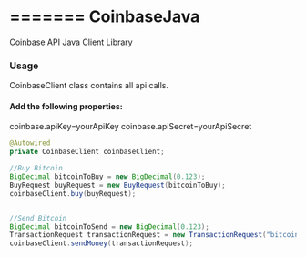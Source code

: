 =======
CoinbaseJava
============

Coinbase API Java Client Library


### Usage

CoinbaseClient class contains all api calls.


#### Add the following properties:

coinbase.apiKey=yourApiKey
coinbase.apiSecret=yourApiSecret

```java
@Autowired
private CoinbaseClient coinbaseClient;

//Buy Bitcoin
BigDecimal bitcoinToBuy = new BigDecimal(0.123);
BuyRequest buyRequest = new BuyRequest(bitcoinToBuy);
coinbaseClient.buy(buyRequest);


//Send Bitcoin
BigDecimal bitcoinToSend = new BigDecimal(0.123);
TransactionRequest transactionRequest = new TransactionRequest("bitcoinAddress", bitcoinToSend, "Transaction Note");
coinbaseClient.sendMoney(transactionRequest);
```
